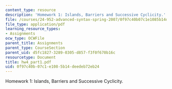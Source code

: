 ```yaml
---
content_type: resource
description: 'Homework 1: Islands, Barriers and Successive Cyclicity.'
file: /courses/24-952-advanced-syntax-spring-2007/0f97c40b07c1e1085b14deedeb72eb24_hw4_part1.pdf
file_type: application/pdf
learning_resource_types:
- Assignments
ocw_type: OCWFile
parent_title: Assignments
parent_type: CourseSection
parent_uid: d5fc1827-3289-0305-d857-f3f0f670b16c
resourcetype: Document
title: hw4_part1.pdf
uid: 0f97c40b-07c1-e108-5b14-deedeb72eb24
---
```

Homework 1: Islands, Barriers and Successive Cyclicity.

